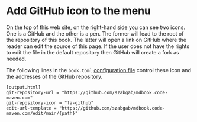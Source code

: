 # Add GitHub icon to the menu

On the top of this web site, on the right-hand side you can see two icons. One is a GitHub and the other is a pen.
The former will lead to the root of the repository of this book. The latter will open a link on GitHub where
the reader can edit the source of this page. If the user does not have the rights to edit the file in the default repository
then GitHub will create a fork as needed.

The following lines in the `book.toml` [configuration file](./configuration.md) control these icon and the addresses of the
GitHub repository.


```
[output.html]
git-repository-url = "https://github.com/szabgab/mdbook.code-maven.com"
git-repository-icon = "fa-github"
edit-url-template = "https://github.com/szabgab/mdbook.code-maven.com/edit/main/{path}"
```


